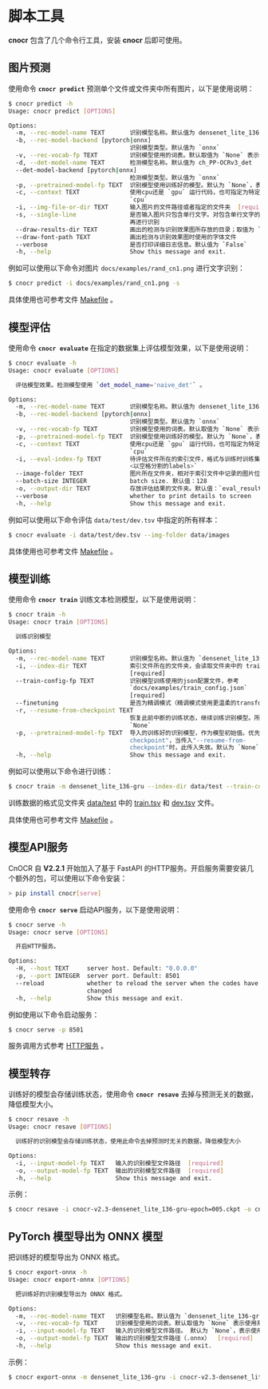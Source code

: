 # 脚本工具

**cnocr** 包含了几个命令行工具，安装 **cnocr** 后即可使用。

## 图片预测

使用命令 **`cnocr predict`** 预测单个文件或文件夹中所有图片，以下是使用说明：

```bash
$ cnocr predict -h
Usage: cnocr predict [OPTIONS]

Options:
  -m, --rec-model-name TEXT       识别模型名称。默认值为 densenet_lite_136-gru
  -b, --rec-model-backend [pytorch|onnx]
                                  识别模型类型。默认值为 `onnx`
  -v, --rec-vocab-fp TEXT         识别模型使用的词表。默认取值为 `None` 表示使用系统设定的词表
  -d, --det-model-name TEXT       检测模型名称。默认值为 ch_PP-OCRv3_det
  --det-model-backend [pytorch|onnx]
                                  检测模型类型。默认值为 `onnx`
  -p, --pretrained-model-fp TEXT  识别模型使用训练好的模型。默认为 `None`，表示使用系统自带的预训练模型
  -c, --context TEXT              使用cpu还是 `gpu` 运行代码，也可指定为特定gpu，如`cuda:0`。默认为
                                  `cpu`
  -i, --img-file-or-dir TEXT      输入图片的文件路径或者指定的文件夹  [required]
  -s, --single-line               是否输入图片只包含单行文字。对包含单行文字的图片，不做按行切分；否则会先对图片按行分割后
                                  再进行识别
  --draw-results-dir TEXT         画出的检测与识别效果图所存放的目录；取值为 `None` 表示不画图
  --draw-font-path TEXT           画出检测与识别效果图时使用的字体文件
  --verbose                       是否打印详细日志信息。默认值为 `False`
  -h, --help                      Show this message and exit.
```

例如可以使用以下命令对图片 `docs/examples/rand_cn1.png` 进行文字识别：

```bash
$ cnocr predict -i docs/examples/rand_cn1.png -s
```

具体使用也可参考文件 [Makefile](https://github.com/breezedeus/cnocr/blob/master/Makefile) 。

## 模型评估

使用命令 **`cnocr evaluate`** 在指定的数据集上评估模型效果，以下是使用说明：

```bash
$ cnocr evaluate -h
Usage: cnocr evaluate [OPTIONS]

  评估模型效果。检测模型使用 `det_model_name='naive_det'` 。

Options:
  -m, --rec-model-name TEXT       识别模型名称。默认值为 densenet_lite_136-gru
  -b, --rec-model-backend [pytorch|onnx]
                                  识别模型类型。默认值为 `onnx`
  -v, --rec-vocab-fp TEXT         识别模型使用的词表。默认取值为 `None` 表示使用系统设定的词表
  -p, --pretrained-model-fp TEXT  识别模型使用训练好的模型。默认为 `None`，表示使用系统自带的预训练模型
  -c, --context TEXT              使用cpu还是 `gpu` 运行代码，也可指定为特定gpu，如`cuda:0`。默认为
                                  `cpu`
  -i, --eval-index-fp TEXT        待评估文件所在的索引文件，格式与训练时训练集索引文件相同，每行格式为 `<图片路径>
                                  <以空格分割的labels>`
  --image-folder TEXT             图片所在文件夹，相对于索引文件中记录的图片位置  [required]
  --batch-size INTEGER            batch size. 默认值：128
  -o, --output-dir TEXT           存放评估结果的文件夹。默认值：`eval_results`
  --verbose                       whether to print details to screen
  -h, --help                      Show this message and exit.
```

例如可以使用以下命令评估 `data/test/dev.tsv` 中指定的所有样本：

```bash
$ cnocr evaluate -i data/test/dev.tsv --img-folder data/images 
```

具体使用也可参考文件 [Makefile](https://github.com/breezedeus/cnocr/blob/master/Makefile) 。

## 模型训练

使用命令 **`cnocr train`**  训练文本检测模型，以下是使用说明：

```bash
$ cnocr train -h
Usage: cnocr train [OPTIONS]

  训练识别模型

Options:
  -m, --rec-model-name TEXT       识别模型名称。默认值为 `densenet_lite_136-gru`
  -i, --index-dir TEXT            索引文件所在的文件夹，会读取文件夹中的 train.tsv 和 dev.tsv 文件
                                  [required]
  --train-config-fp TEXT          识别模型训练使用的json配置文件，参考
                                  `docs/examples/train_config.json`
                                  [required]
  --finetuning                    是否为精调模式（精调模式使用更温柔的transform）。默认为 `False`
  -r, --resume-from-checkpoint TEXT
                                  恢复此前中断的训练状态，继续训练识别模型。所以文件中应该包含训练状态。默认为
                                  `None`
  -p, --pretrained-model-fp TEXT  导入的训练好的识别模型，作为模型初始值。优先级低于"--resume-from-
                                  checkpoint"，当传入"--resume-from-
                                  checkpoint"时，此传入失效。默认为 `None`
  -h, --help                      Show this message and exit.
```

例如可以使用以下命令进行训练：

```bash
$ cnocr train -m densenet_lite_136-gru --index-dir data/test --train-config-fp docs/examples/train_config.json
```

训练数据的格式见文件夹 [data/test](https://github.com/breezedeus/cnocr/blob/master/data/test) 中的 [train.tsv](https://github.com/breezedeus/cnocr/blob/master/data/test/train.tsv) 和 [dev.tsv](https://github.com/breezedeus/cnocr/blob/master/data/test/dev.tsv) 文件。

具体使用也可参考文件 [Makefile](https://github.com/breezedeus/cnocr/blob/master/Makefile) 。

## 模型API服务

CnOCR 自 **V2.2.1** 开始加入了基于 FastAPI 的HTTP服务。开启服务需要安装几个额外的包，可以使用以下命令安装：

```bash
> pip install cnocr[serve]
```



使用命令 **`cnocr serve`**  启动API服务，以下是使用说明：

```bash
$ cnocr serve -h
Usage: cnocr serve [OPTIONS]

  开启HTTP服务。

Options:
  -H, --host TEXT     server host. Default: "0.0.0.0"
  -p, --port INTEGER  server port. Default: 8501
  --reload            whether to reload the server when the codes have been
                      changed
  -h, --help          Show this message and exit.
```



例如使用以下命令启动服务：

```bash
$ cnocr serve -p 8501
```



服务调用方式参考 [HTTP服务](index.md) 。



## 模型转存

训练好的模型会存储训练状态，使用命令 **`cnocr resave`**  去掉与预测无关的数据，降低模型大小。

```bash
$ cnocr resave -h
Usage: cnocr resave [OPTIONS]

  训练好的识别模型会存储训练状态，使用此命令去掉预测时无关的数据，降低模型大小

Options:
  -i, --input-model-fp TEXT   输入的识别模型文件路径  [required]
  -o, --output-model-fp TEXT  输出的识别模型文件路径  [required]
  -h, --help                  Show this message and exit.
```

示例：

```bash
$ cnocr resave -i cnocr-v2.3-densenet_lite_136-gru-epoch=005.ckpt -o cnocr-v2.3-densenet_lite_136-gru-epoch=005-model.ckpt
```

## PyTorch 模型导出为 ONNX 模型

把训练好的模型导出为 ONNX 格式。

```bash
$ cnocr export-onnx -h
Usage: cnocr export-onnx [OPTIONS]

  把训练好的识别模型导出为 ONNX 格式。

Options:
  -m, --rec-model-name TEXT   识别模型名称。默认值为 `densenet_lite_136-gru`
  -v, --rec-vocab-fp TEXT     识别模型使用的词表。默认取值为 `None` 表示使用系统设定的词表
  -i, --input-model-fp TEXT   输入的识别模型文件路径。 默认为 `None`，表示使用系统自带的预训练模型
  -o, --output-model-fp TEXT  输出的识别模型文件路径（.onnx）  [required]
  -h, --help                  Show this message and exit.
```

示例：

```bash
$ cnocr export-onnx -m densenet_lite_136-gru -i cnocr-v2.3-densenet_lite_136-gru-epoch=005-model.ckpt -o cnocr-v2.3-densenet_lite_136-gru-epoch=005-model.onnx
```
